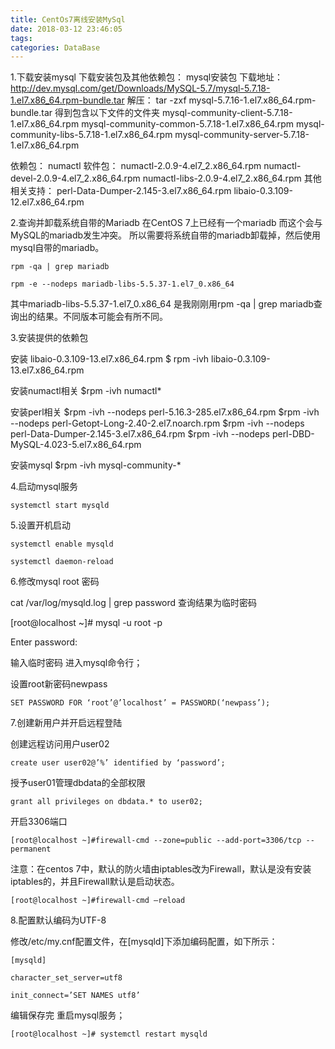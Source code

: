 ```yaml
---
title: CentOs7离线安装MySql
date: 2018-03-12 23:46:05
tags:
categories: DataBase
---
```


1.下载安装mysql
下载安装包及其他依赖包：
mysql安装包
下载地址：http://dev.mysql.com/get/Downloads/MySQL-5.7/mysql-5.7.18-1.el7.x86_64.rpm-bundle.tar
解压：
tar -zxf mysql-5.7.16-1.el7.x86_64.rpm-bundle.tar
得到包含以下文件的文件夹
mysql-community-client-5.7.18-1.el7.x86_64.rpm
mysql-community-common-5.7.18-1.el7.x86_64.rpm
mysql-community-libs-5.7.18-1.el7.x86_64.rpm
mysql-community-server-5.7.18-1.el7.x86_64.rpm

依赖包：
numactl 软件包：
numactl-2.0.9-4.el7_2.x86_64.rpm
numactl-devel-2.0.9-4.el7_2.x86_64.rpm
numactl-libs-2.0.9-4.el7_2.x86_64.rpm
其他相关支持：
perl-Data-Dumper-2.145-3.el7.x86_64.rpm
libaio-0.3.109-12.el7.x86_64.rpm

2.查询并卸载系统自带的Mariadb
在CentOS 7上已经有一个mariadb 而这个会与 MySQL的mariadb发生冲突。
所以需要将系统自带的mariadb卸载掉，然后使用mysql自带的mariadb。

```
rpm -qa | grep mariadb

rpm -e --nodeps mariadb-libs-5.5.37-1.el7_0.x86_64 
```

其中mariadb-libs-5.5.37-1.el7_0.x86_64 是我刚刚用rpm -qa | grep mariadb查询出的结果。不同版本可能会有所不同。

3.安装提供的依赖包

安装 libaio-0.3.109-13.el7.x86_64.rpm
$ rpm -ivh libaio-0.3.109-13.el7.x86_64.rpm

安装numactl相关
$rpm -ivh numactl* 

安装perl相关
$rpm -ivh --nodeps perl-5.16.3-285.el7.x86_64.rpm
$rpm -ivh --nodeps perl-Getopt-Long-2.40-2.el7.noarch.rpm
$rpm -ivh --nodeps perl-Data-Dumper-2.145-3.el7.x86_64.rpm
$rpm -ivh --nodeps perl-DBD-MySQL-4.023-5.el7.x86_64.rpm

安装mysql
$rpm -ivh mysql-community-*

4.启动mysql服务

```
systemctl start mysqld
```

5.设置开机启动

```
systemctl enable mysqld

systemctl daemon-reload
```

6.修改mysql root 密码

cat /var/log/mysqld.log | grep password
查询结果为临时密码

[root@localhost ~]# mysql -u root -p

Enter password:

输入临时密码 进入mysql命令行；

设置root新密码newpass

```
SET PASSWORD FOR ‘root’@’localhost’ = PASSWORD(‘newpass’);
```

7.创建新用户并开启远程登陆

创建远程访问用户user02

```
create user user02@’%’ identified by ‘password’;
```


授予user01管理dbdata的全部权限

```
grant all privileges on dbdata.* to user02;
```

开启3306端口

```
[root@localhost ~]#firewall-cmd --zone=public --add-port=3306/tcp --permanent
```

注意：在centos 7中，默认的防火墙由iptables改为Firewall，默认是没有安装iptables的，并且Firewall默认是启动状态。

```
[root@localhost ~]#firewall-cmd –reload
```

8.配置默认编码为UTF-8

修改/etc/my.cnf配置文件，在[mysqld]下添加编码配置，如下所示：

```
[mysqld]

character_set_server=utf8

init_connect=’SET NAMES utf8’
```

编辑保存完 重启mysql服务；

```
[root@localhost ~]# systemctl restart mysqld
```

